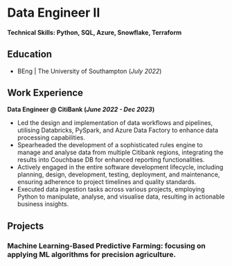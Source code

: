 # Data Engineer II

#### Technical Skills: Python, SQL, Azure, Snowflake, Terraform

## Education
- BEng | The University of Southampton (_July 2022_)								       		

## Work Experience
**Data Engineer @ CitiBank (_June 2022 - Dec 2023_)**
- Led the design and implementation of data workflows and pipelines, utilising Databricks, PySpark, and Azure Data Factory to enhance data processing capabilities.
- Spearheaded the development of a sophisticated rules engine to manage and analyse data from multiple Citibank regions, integrating the results into Couchbase DB for enhanced reporting functionalities.
- Actively engaged in the entire software development lifecycle, including planning, design, development, testing, deployment, and maintenance, ensuring adherence to project timelines and quality standards.
- Executed data ingestion tasks across various projects, employing Python to manipulate, analyse, and visualise data, resulting in actionable business insights.

## Projects
### Machine Learning-Based Predictive Farming: focusing on applying ML algorithms for precision agriculture.   


